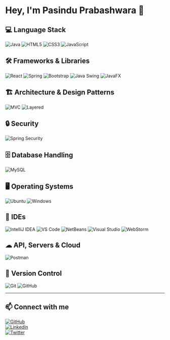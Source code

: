 # Hey, I'm Pasindu Prabashwara 👋

## 💻 Language Stack
![Java](https://img.shields.io/badge/Java-ED8B00?style=for-the-badge&logo=java&logoColor=white)
![HTML5](https://img.shields.io/badge/HTML5-E34F26?style=for-the-badge&logo=html5&logoColor=white)
![CSS3](https://img.shields.io/badge/CSS3-1572B6?style=for-the-badge&logo=css3&logoColor=white)
![JavaScript](https://img.shields.io/badge/JavaScript-F7DF1E?style=for-the-badge&logo=javascript&logoColor=black)

## 🛠 Frameworks & Libraries
![React](https://img.shields.io/badge/React-61DAFB?style=for-the-badge&logo=react&logoColor=black)
![Spring](https://img.shields.io/badge/Spring-6DB33F?style=for-the-badge&logo=spring&logoColor=white)
![Bootstrap](https://img.shields.io/badge/Bootstrap-7952B3?style=for-the-badge&logo=bootstrap&logoColor=white)
![Java Swing](https://img.shields.io/badge/Java_Swing-0078D7?style=for-the-badge)
![JavaFX](https://img.shields.io/badge/JavaFX-0078D7?style=for-the-badge)

## 🏗 Architecture & Design Patterns
![MVC](https://img.shields.io/badge/MVC-FF5733?style=for-the-badge)
![Layered](https://img.shields.io/badge/Layered_Architecture-1ABC9C?style=for-the-badge)

## 🔒 Security
![Spring Security](https://img.shields.io/badge/Spring_Security-6DB33F?style=for-the-badge&logo=spring&logoColor=white)

## 🗄 Database Handling
![MySQL](https://img.shields.io/badge/MySQL-4479A1?style=for-the-badge&logo=mysql&logoColor=white)

## 🖥 Operating Systems
![Ubuntu](https://img.shields.io/badge/Ubuntu-E95420?style=for-the-badge&logo=ubuntu&logoColor=white)
![Windows](https://img.shields.io/badge/Windows-0078D6?style=for-the-badge&logo=windows&logoColor=white)

## 📝 IDEs
![IntelliJ IDEA](https://img.shields.io/badge/IntelliJ_IDEA-000000?style=for-the-badge&logo=intellij-idea&logoColor=white)
![VS Code](https://img.shields.io/badge/VS_Code-007ACC?style=for-the-badge&logo=visual-studio-code&logoColor=white)
![NetBeans](https://img.shields.io/badge/NetBeans-009ACD?style=for-the-badge&logo=netbeans&logoColor=white)
![Visual Studio](https://img.shields.io/badge/Visual_Studio-5C2D91?style=for-the-badge&logo=visual-studio&logoColor=white)
![WebStorm](https://img.shields.io/badge/WebStorm-000000?style=for-the-badge&logo=webstorm&logoColor=white)

## ☁ API, Servers & Cloud
![Postman](https://img.shields.io/badge/Postman-FF6C37?style=for-the-badge&logo=postman&logoColor=white)

## 🔧 Version Control
![Git](https://img.shields.io/badge/Git-F05032?style=for-the-badge&logo=git&logoColor=white)
![GitHub](https://img.shields.io/badge/GitHub-181717?style=for-the-badge&logo=github&logoColor=white)

---

## 📫 Connect with me
[![GitHub](https://img.shields.io/badge/GitHub-000?style=for-the-badge&logo=github&logoColor=white)](https://github.com/YourGitHubUsername)  
[![LinkedIn](https://img.shields.io/badge/LinkedIn-0077B5?style=for-the-badge&logo=linkedin&logoColor=white)](https://linkedin.com/in/YourLinkedInUsername)  
[![Twitter](https://img.shields.io/badge/Twitter-1DA1F2?style=for-the-badge&logo=twitter&logoColor=white)](https://twitter.com/YourTwitterUsername)
